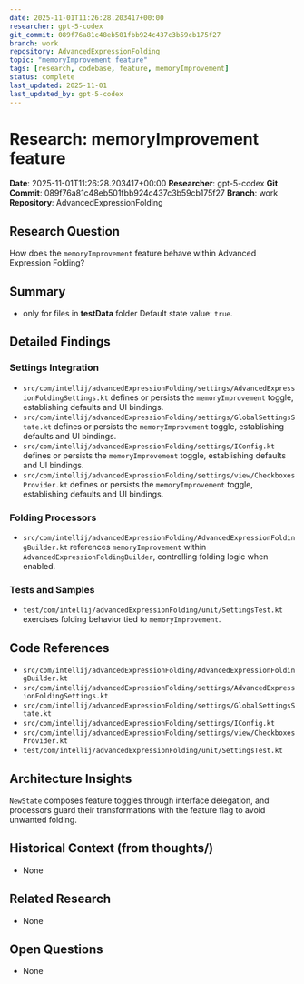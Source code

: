 ```yaml
---
date: 2025-11-01T11:26:28.203417+00:00
researcher: gpt-5-codex
git_commit: 089f76a81c48eb501fbb924c437c3b59cb175f27
branch: work
repository: AdvancedExpressionFolding
topic: "memoryImprovement feature"
tags: [research, codebase, feature, memoryImprovement]
status: complete
last_updated: 2025-11-01
last_updated_by: gpt-5-codex
---
```


# Research: memoryImprovement feature

**Date**: 2025-11-01T11:26:28.203417+00:00
**Researcher**: gpt-5-codex
**Git Commit**: 089f76a81c48eb501fbb924c437c3b59cb175f27
**Branch**: work
**Repository**: AdvancedExpressionFolding

## Research Question
How does the `memoryImprovement` feature behave within Advanced Expression Folding?

## Summary
* only for files in **testData** folder Default state value: `true`.

## Detailed Findings
### Settings Integration
- `src/com/intellij/advancedExpressionFolding/settings/AdvancedExpressionFoldingSettings.kt` defines or persists the `memoryImprovement` toggle, establishing defaults and UI bindings.
- `src/com/intellij/advancedExpressionFolding/settings/GlobalSettingsState.kt` defines or persists the `memoryImprovement` toggle, establishing defaults and UI bindings.
- `src/com/intellij/advancedExpressionFolding/settings/IConfig.kt` defines or persists the `memoryImprovement` toggle, establishing defaults and UI bindings.
- `src/com/intellij/advancedExpressionFolding/settings/view/CheckboxesProvider.kt` defines or persists the `memoryImprovement` toggle, establishing defaults and UI bindings.

### Folding Processors
- `src/com/intellij/advancedExpressionFolding/AdvancedExpressionFoldingBuilder.kt` references `memoryImprovement` within `AdvancedExpressionFoldingBuilder`, controlling folding logic when enabled.

### Tests and Samples
- `test/com/intellij/advancedExpressionFolding/unit/SettingsTest.kt` exercises folding behavior tied to `memoryImprovement`.

## Code References
- `src/com/intellij/advancedExpressionFolding/AdvancedExpressionFoldingBuilder.kt`
- `src/com/intellij/advancedExpressionFolding/settings/AdvancedExpressionFoldingSettings.kt`
- `src/com/intellij/advancedExpressionFolding/settings/GlobalSettingsState.kt`
- `src/com/intellij/advancedExpressionFolding/settings/IConfig.kt`
- `src/com/intellij/advancedExpressionFolding/settings/view/CheckboxesProvider.kt`
- `test/com/intellij/advancedExpressionFolding/unit/SettingsTest.kt`

## Architecture Insights
`NewState` composes feature toggles through interface delegation, and processors guard their transformations with the feature flag to avoid unwanted folding.

## Historical Context (from thoughts/)
- None

## Related Research
- None

## Open Questions
- None
